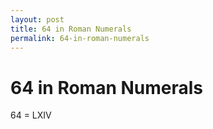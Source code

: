 ```yaml
---
layout: post
title: 64 in Roman Numerals
permalink: 64-in-roman-numerals
---
```


# 64 in Roman Numerals

64 = LXIV
